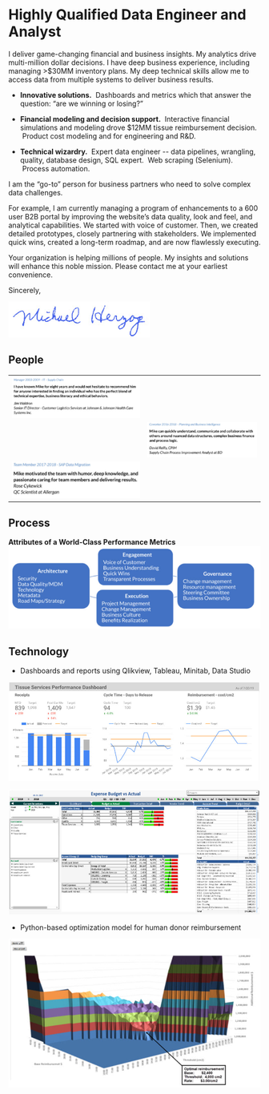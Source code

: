 # Highly Qualified Data Engineer and Analyst
I deliver game-changing financial and business insights.   My analytics drive multi-million dollar decisions.  I have deep business experience, including managing >$30MM inventory plans.  My  deep technical skills allow me to access data from multiple systems to deliver business results.   

- **Innovative solutions.** &nbsp;Dashboards and metrics which that answer the question:  “are we winning or losing?”
   
- **Financial modeling and decision support.** &nbsp;Interactive financial simulations and modeling drove $12MM tissue reimbursement decision. &nbsp;Product cost modeling and for engineering and R&D.

- **Technical wizardry.**  &nbsp;Expert data engineer -- data pipelines,
   wrangling, quality, database design, SQL expert. &nbsp;Web scraping
   (Selenium). &nbsp;Process automation.

I am the “go-to” person for business partners who need to solve complex data challenges.  

For example, I am currently managing a program of enhancements to a 600 user B2B portal by improving the website’s data quality, look and feel, and analytical capabilities.   We started with voice of customer.  Then, we created detailed prototypes, closely partnering with stakeholders.  We implemented quick wins, created a long-term roadmap, and are now flawlessly executing.   

Your organization is helping millions of people.  My insights and solutions will enhance this noble mission.  Please contact me at your earliest convenience.

Sincerely,

![Signature](https://github.com/mherzog01/Job-Search-Cover-Letter/blob/master/images/Signature%202020-04-03.jpg?raw=true)


People
--------
<table style="border:none">
	<tr>
		<td><img src="https://github.com/mherzog01/Job-Search-Cover-Letter/blob/master/images/Recommendation-%20Jim%20Waldron.jpg?raw=true"></td>
		<td>&nbsp; </td>
	</tr>
	<tr>
		<td>&nbsp;</td>
		<td><img src="https://github.com/mherzog01/Job-Search-Cover-Letter/blob/master/images/Recommendation%20-%20David%20Reilly.jpg?raw=true"></td>
	</tr>
	<tr>
		<td><img src="https://github.com/mherzog01/Job-Search-Cover-Letter/blob/master/images/Recommendations%20-%20Rose%20Cykewick.jpg?raw=true"></td>
		<td>&nbsp; </td>
	</tr>
</table>

















Process
----------
**Attributes of a World-Class Performance Metrics**
![enter image description here](https://github.com/mherzog01/Job-Search-Cover-Letter/blob/master/images/World-class%20BI%20Process.jpg?raw=true)

Technology
-------------

 - Dashboards and reports using Qlikview, Tableau, Minitab, Data Studio

![enter image description here](https://github.com/mherzog01/Job-Search-Cover-Letter/blob/master/images/Dashboard%20-%20Data%20Studio%20-%20Tissue%20Services%20-%20Business%20Overview.jpg?raw=true)

![enter image description here](https://github.com/mherzog01/Job-Search-Cover-Letter/blob/master/images/Dashboard%20-%20Qlikview%20-%20BVA.jpg?raw=true)

 - Python-based optimization model for human donor reimbursement

![enter image description here](https://github.com/mherzog01/Job-Search-Cover-Letter/blob/master/images/Tissue%20Services%20-%20Reimbursement%20Optimization.jpg?raw=true)

<!--stackedit_data:
eyJoaXN0b3J5IjpbMzIxNjc3NTc0LDMxNDg5NDM0OSwxNTIxOT
I1NDkxLDIxMzc0NTA0MDQsMTQ1MTQ4MDY0MiwtMjA2MDIwMDEy
LC0xNzUyNDI1NTc0LDE5NzUyNjUwNDgsNDczOTQyMTIsLTE2ND
YzNTIxNzUsLTE2ODEyNDQwMTUsMTEzNDk4NjgwMCwyMDUwMDU1
MjIyLDYxNTU4NjUxOV19
-->